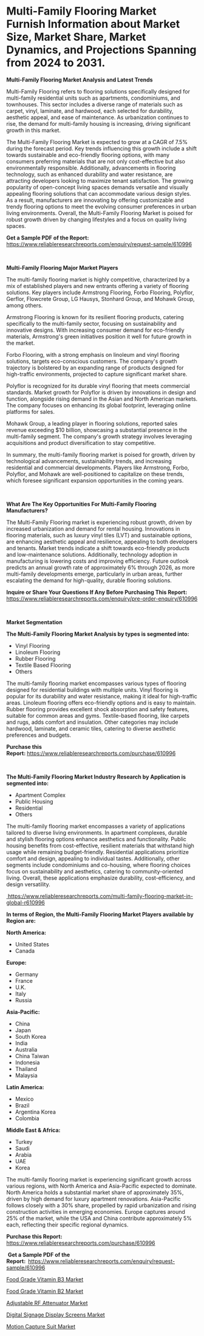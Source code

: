 <p><h1>Multi-Family Flooring Market Furnish Information about Market Size, Market Share, Market Dynamics, and Projections Spanning from 2024 to 2031.</h1></p><p><strong>Multi-Family Flooring Market Analysis and Latest Trends</strong></p>
<p><p>Multi-Family Flooring refers to flooring solutions specifically designed for multi-family residential units such as apartments, condominiums, and townhouses. This sector includes a diverse range of materials such as carpet, vinyl, laminate, and hardwood, each selected for durability, aesthetic appeal, and ease of maintenance. As urbanization continues to rise, the demand for multi-family housing is increasing, driving significant growth in this market.</p><p>The Multi-Family Flooring Market is expected to grow at a CAGR of 7.5% during the forecast period. Key trends influencing this growth include a shift towards sustainable and eco-friendly flooring options, with many consumers preferring materials that are not only cost-effective but also environmentally responsible. Additionally, advancements in flooring technology, such as enhanced durability and water resistance, are attracting developers looking to maximize tenant satisfaction. The growing popularity of open-concept living spaces demands versatile and visually appealing flooring solutions that can accommodate various design styles. As a result, manufacturers are innovating by offering customizable and trendy flooring options to meet the evolving consumer preferences in urban living environments. Overall, the Multi-Family Flooring Market is poised for robust growth driven by changing lifestyles and a focus on quality living spaces.</p></p>
<p><strong>Get a Sample PDF of the Report:&nbsp;</strong> <a href="https://www.reliableresearchreports.com/enquiry/request-sample/610996?utm_campaign=9&utm_medium=2&utm_source=Github&utm_content=ia&utm_term=29092024&utm_id=multi-family-flooring">https://www.reliableresearchreports.com/enquiry/request-sample/610996</a></p>
<p>&nbsp;</p>
<p><strong>Multi-Family Flooring Major Market Players</strong></p>
<p><p>The multi-family flooring market is highly competitive, characterized by a mix of established players and new entrants offering a variety of flooring solutions. Key players include Armstrong Flooring, Forbo Flooring, Polyflor, Gerflor, Flowcrete Group, LG Hausys, Stonhard Group, and Mohawk Group, among others. </p><p>Armstrong Flooring is known for its resilient flooring products, catering specifically to the multi-family sector, focusing on sustainability and innovative designs. With increasing consumer demand for eco-friendly materials, Armstrong's green initiatives position it well for future growth in the market.</p><p>Forbo Flooring, with a strong emphasis on linoleum and vinyl flooring solutions, targets eco-conscious customers. The company's growth trajectory is bolstered by an expanding range of products designed for high-traffic environments, projected to capture significant market share.</p><p>Polyflor is recognized for its durable vinyl flooring that meets commercial standards. Market growth for Polyflor is driven by innovations in design and function, alongside rising demand in the Asian and North American markets. The company focuses on enhancing its global footprint, leveraging online platforms for sales.</p><p>Mohawk Group, a leading player in flooring solutions, reported sales revenue exceeding $10 billion, showcasing a substantial presence in the multi-family segment. The company's growth strategy involves leveraging acquisitions and product diversification to stay competitive.</p><p>In summary, the multi-family flooring market is poised for growth, driven by technological advancements, sustainability trends, and increasing residential and commercial developments. Players like Armstrong, Forbo, Polyflor, and Mohawk are well-positioned to capitalize on these trends, which foresee significant expansion opportunities in the coming years.</p></p>
<p>&nbsp;</p>
<p><strong>What Are The Key Opportunities For Multi-Family Flooring Manufacturers?</strong></p>
<p><p>The Multi-Family Flooring market is experiencing robust growth, driven by increased urbanization and demand for rental housing. Innovations in flooring materials, such as luxury vinyl tiles (LVT) and sustainable options, are enhancing aesthetic appeal and resilience, appealing to both developers and tenants. Market trends indicate a shift towards eco-friendly products and low-maintenance solutions. Additionally, technology adoption in manufacturing is lowering costs and improving efficiency. Future outlook predicts an annual growth rate of approximately 6% through 2026, as more multi-family developments emerge, particularly in urban areas, further escalating the demand for high-quality, durable flooring solutions.</p></p>
<p><strong>Inquire or Share Your Questions If Any Before Purchasing This Report:</strong> <a href="https://www.reliableresearchreports.com/enquiry/pre-order-enquiry/610996?utm_campaign=9&utm_medium=2&utm_source=Github&utm_content=ia&utm_term=29092024&utm_id=multi-family-flooring">https://www.reliableresearchreports.com/enquiry/pre-order-enquiry/610996</a></p>
<p>&nbsp;</p>
<p><strong>Market Segmentation</strong></p>
<p><strong>The Multi-Family Flooring Market Analysis by types is segmented into:</strong></p>
<p><ul><li>Vinyl Flooring</li><li>Linoleum Flooring</li><li>Rubber Flooring</li><li>Textile Based Flooring</li><li>Others</li></ul></p>
<p><p>The multi-family flooring market encompasses various types of flooring designed for residential buildings with multiple units. Vinyl flooring is popular for its durability and water resistance, making it ideal for high-traffic areas. Linoleum flooring offers eco-friendly options and is easy to maintain. Rubber flooring provides excellent shock absorption and safety features, suitable for common areas and gyms. Textile-based flooring, like carpets and rugs, adds comfort and insulation. Other categories may include hardwood, laminate, and ceramic tiles, catering to diverse aesthetic preferences and budgets.</p></p>
<p><strong>Purchase this Report:&nbsp;</strong><a href="https://www.reliableresearchreports.com/purchase/610996?utm_campaign=9&utm_medium=2&utm_source=Github&utm_content=ia&utm_term=29092024&utm_id=multi-family-flooring">https://www.reliableresearchreports.com/purchase/610996</a></p>
<p>&nbsp;</p>
<p><strong>The Multi-Family Flooring Market Industry Research by Application is segmented into:</strong></p>
<p><ul><li>Apartment Complex</li><li>Public Housing</li><li>Residential</li><li>Others</li></ul></p>
<p><p>The multi-family flooring market encompasses a variety of applications tailored to diverse living environments. In apartment complexes, durable and stylish flooring options enhance aesthetics and functionality. Public housing benefits from cost-effective, resilient materials that withstand high usage while remaining budget-friendly. Residential applications prioritize comfort and design, appealing to individual tastes. Additionally, other segments include condominiums and co-housing, where flooring choices focus on sustainability and aesthetics, catering to community-oriented living. Overall, these applications emphasize durability, cost-efficiency, and design versatility.</p></p>
<p><a href="https://www.reliableresearchreports.com/multi-family-flooring-market-in-global-r610996?utm_campaign=9&utm_medium=2&utm_source=Github&utm_content=ia&utm_term=29092024&utm_id=multi-family-flooring">&nbsp;https://www.reliableresearchreports.com/multi-family-flooring-market-in-global-r610996</a></p>
<p><strong>In terms of Region, the Multi-Family Flooring Market Players available by Region are:</strong></p>
<p>
    <p> <strong> North America: </strong>
        <ul>
            <li>United States</li>
            <li>Canada</li>
        </ul>
        </p> 
    <p> <strong> Europe: </strong>
        <ul>
            <li>Germany</li>
            <li>France</li>
            <li>U.K.</li>
            <li>Italy</li>
            <li>Russia</li>
        </ul>
        </p> 
    <p> <strong> Asia-Pacific: </strong>
        <ul>
            <li>China</li>
            <li>Japan</li>
            <li>South Korea</li>
            <li>India</li>
            <li>Australia</li>
            <li>China Taiwan</li>
            <li>Indonesia</li>
            <li>Thailand</li>
            <li>Malaysia</li>
        </ul>
        </p> 
    <p> <strong> Latin America: </strong>
        <ul>
            <li>Mexico</li>
            <li>Brazil</li>
            <li>Argentina Korea</li>
            <li>Colombia</li>
        </ul>
        </p> 
    <p> <strong> Middle East & Africa: </strong>
        <ul>
            <li>Turkey</li>
            <li>Saudi</li>
            <li>Arabia</li>
            <li>UAE</li>
            <li>Korea</li>
        </ul>
    </p>
    </p>
<p><p>The multi-family flooring market is experiencing significant growth across various regions, with North America and Asia-Pacific expected to dominate. North America holds a substantial market share of approximately 35%, driven by high demand for luxury apartment renovations. Asia-Pacific follows closely with a 30% share, propelled by rapid urbanization and rising construction activities in emerging economies. Europe captures around 25% of the market, while the USA and China contribute approximately 5% each, reflecting their specific regional dynamics.</p></p>
<p><strong>Purchase this Report: </strong><a href="https://www.reliableresearchreports.com/purchase/610996?utm_campaign=9&utm_medium=2&utm_source=Github&utm_content=ia&utm_term=29092024&utm_id=multi-family-flooring">https://www.reliableresearchreports.com/purchase/610996</a></p>
<p>&nbsp;<strong>Get a Sample PDF of the Report:&nbsp;&nbsp;</strong><a href="https://www.reliableresearchreports.com/enquiry/request-sample/610996?utm_campaign=9&utm_medium=2&utm_source=Github&utm_content=ia&utm_term=29092024&utm_id=multi-family-flooring">https://www.reliableresearchreports.com/enquiry/request-sample/610996</a></p>
<p><strong></strong></p>
<p><p><a href="https://github.com/SanjidaMahmud54/Market-Research-Report-List-1/blob/main/food-grade-vitamin-b3-market.md?utm_campaign=9&utm_medium=2&utm_source=Github&utm_content=ia&utm_term=29092024&utm_id=multi-family-flooring">Food Grade Vitamin B3 Market</a></p><p><a href="https://github.com/hgf64gh/Market-Research-Report-List-1/blob/main/food-grade-vitamin-b2-market.md?utm_campaign=9&utm_medium=2&utm_source=Github&utm_content=ia&utm_term=29092024&utm_id=multi-family-flooring">Food Grade Vitamin B2 Market</a></p><p><a href="https://issuu.com/reportprime-2/docs/adjustable-rf-attenuator-market-siz_2c7142d2ee86df?utm_campaign=9&utm_medium=2&utm_source=Github&utm_content=ia&utm_term=29092024&utm_id=multi-family-flooring">Adjustable RF Attenuator Market</a></p><p><a href="https://www.linkedin.com/pulse/analyzing-key-drivers-digital-signage-display-screens-market-ihkic?utm_campaign=9&utm_medium=2&utm_source=Github&utm_content=ia&utm_term=29092024&utm_id=multi-family-flooring">Digital Signage Display Screens Market</a></p><p><a href="https://issuu.com/reportprime-2/docs/motion-capture-suit-market-size-203_f9690e05b7cdd4?utm_campaign=9&utm_medium=2&utm_source=Github&utm_content=ia&utm_term=29092024&utm_id=multi-family-flooring">Motion Capture Suit Market</a></p></p>